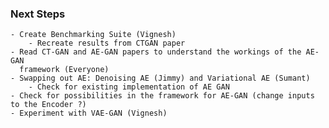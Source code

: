 ### Next Steps
    - Create Benchmarking Suite (Vignesh)
        - Recreate results from CTGAN paper
    - Read CT-GAN and AE-GAN papers to understand the workings of the AE-GAN 
      framework (Everyone)
    - Swapping out AE: Denoising AE (Jimmy) and Variational AE (Sumant)
        - Check for existing implementation of AE GAN
    - Check for possibilities in the framework for AE-GAN (change inputs to the Encoder ?)
    - Experiment with VAE-GAN (Vignesh)